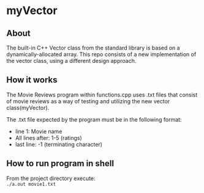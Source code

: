 # myVector
## About

The built-in C++ Vector class from the standard library is based on a dynamically-allocated array. This repo consists of a new implementation of the vector class, using a different design approach.

## How it works
The Movie Reviews program within functions.cpp uses .txt files that consist of movie reviews as a way of testing and utilizing the new vector class(myVector).

The .txt file expected by the program must be in the following format:
* line 1: Movie name
* All lines after: 1-5 (ratings)
* last line: -1 (terminating character)

## How to run program in shell
From the project directory execute:\
```./a.out movie1.txt``` 
